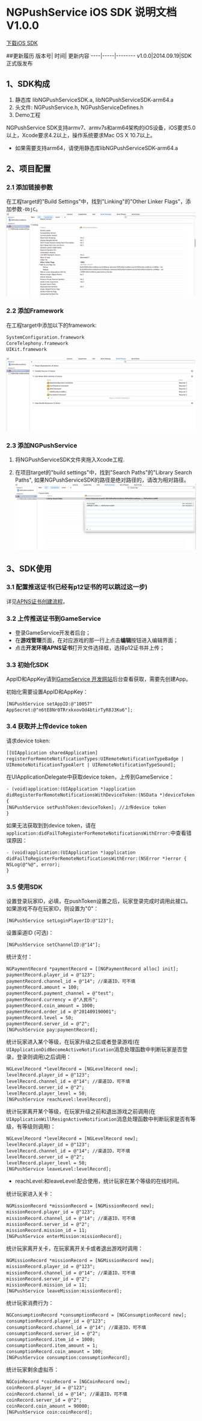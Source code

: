 # NGPushService iOS SDK 说明文档 V1.0.0
<a href="../../static/download/NGPushService_iOS_SDK V1.0.0zip" target="_blank" class="sdk-download">下载iOS SDK</a>

##更新履历
版本号| 时间| 更新内容
----|-----|--------
v1.0.0|2014.09.19|SDK正式版发布

## 1、SDK构成
1. 静态库 libNGPushServiceSDK.a, libNGPushServiceSDK-arm64.a
2. 头文件: NGPushService.h, NGPushServiceDefines.h
3. Demo工程

NGPushService SDK支持armv7、armv7s和arm64架构的iOS设备，iOS要求5.0以上，Xcode要求4.2以上，操作系统要求Mac OS X 10.7以上。

* 如果需要支持arm64，请使用静态库libNGPushServiceSDK-arm64.a

## 2、项目配置

### 2.1 添加链接参数
在工程target的"Build Settings"中，找到"Linking"的"Other Linker Flags"，添加参数`-ObjC`。
![](./sdk-files/linker.png)
### 2.2 添加Framework
在工程target中添加以下的framework:

	SystemConfiguration.framework
	CoreTelephony.framework
	UIKit.framework

![image](./sdk-files/add_frameworks.png)

### 2.3 添加NGPushService
1. 将NGPushServiceSDK文件夹拖入Xcode工程.

2. 在项目target的"build settings"中，找到"Search Paths"的"Library Search Paths", 如果NGPushServiceSDK的路径是绝对路径的，请改为相对路径。
	![image](./sdk-files/library_path.png)
	
## 3、SDK使用

### 3.1 配置推送证书(已经有p12证书的可以跳过这一步)

详见[APNS证书创建流程](http://docs.gameservice.com/docs/other/Create_APNG_Certificate.html)。

### 3.2 上传推送证书到GameService

* 登录GameService开发者后台；
* 在**游戏管理**页面，在对应游戏的那一行上点击**编辑**按钮进入编辑界面；
* 点击**开发环境APNS证书**打开文件选择框，选择p12证书并上传；

### 3.3 初始化SDK
AppID和AppKey请到[GameService 开发网站](http://developers.gameservice.com/)后台查看获取，需要先创建App。

初始化需要设置AppID和AppKey：

	[NGPushService setAppID:@"10057" AppSecret:@"n6tE8Nr0TRrxkxovOd4btirTyR8J3Ku6"];
	
### 3.4 获取并上传device token
请求device token:

	[[UIApplication sharedApplication] registerForRemoteNotificationTypes:UIRemoteNotificationTypeBadge | UIRemoteNotificationTypeAlert | UIRemoteNotificationTypeSound];

在UIApplicationDelegate中获取device token，上传到GameService：
	
	- (void)application:(UIApplication *)application didRegisterForRemoteNotificationsWithDeviceToken:(NSData *)deviceToken {
    [NGPushService setPushToken:deviceToken]; //上传device token
	}


如果无法获取到到device token，请在`application:didFailToRegisterForRemoteNotificationsWithError:`中查看错误原因：

	- (void)application:(UIApplication *)application didFailToRegisterForRemoteNotificationsWithError:(NSError *)error {
    NSLog(@"%@", error);
	}
### 3.5 使用SDK

设置登录玩家ID，必填，在pushToken设置之后，玩家登录完成时调用此接口。如果游戏不存在玩家ID，则设置为"0"：

	[NGPushService setLoginPlayerID:@"123"];

设置渠道ID (可选)：

	[NGPushService setChannelID:@"14"];
	
统计支付：

	NGPaymentRecord *paymentRecord = [[NGPaymentRecord alloc] init];
	paymentRecord.player_id = @"123";
	paymentRecord.channel_id = @"14"; //渠道ID，可不填
	paymentRecord.amount = 100;
	paymentRecord.payment_channel = @"test";
	paymentRecord.currency = @"人民币";
	paymentRecord.coin_amount = 1000;
	paymentRecord.order_id = @"201409190001";
	paymentRecord.level = 50;
	paymentRecord.server_id = @"2";
	[NGPushService pay:paymentRecord];

统计玩家进入某个等级，在玩家升级之后或者登录游戏(在`UIApplicationDidBecomeActiveNotification`消息处理函数中判断玩家是否登录，登录则调用)之后调用：

	NGLevelRecord *levelRecord = [NGLevelRecord new];
	levelRecord.player_id = @"123";
	levelRecord.channel_id = @"14"; //渠道ID，可不填
	levelRecord.server_id = @"2";
	levelRecord.player_level = 50;
	[NGPushService reachLevel:levelRecord];
	
统计玩家离开某个等级，在玩家升级之前和退出游戏之前调用(在`UIApplicationWillResignActiveNotification`消息处理函数中判断玩家是否有等级，有等级则调用)：

	NGLevelRecord *levelRecord = [NGLevelRecord new];
	levelRecord.player_id = @"123";
	levelRecord.channel_id = @"14"; //渠道ID，可不填
	levelRecord.server_id = @"2";
	levelRecord.player_level = 50;
	[NGPushService leaveLevel:levelRecord];

* reachLevel:和leaveLevel:配合使用，统计玩家在某个等级的在线时间。
	
统计玩家进入关卡：

	NGMissionRecord *missionRecord = [NGMissionRecord new];
	missionRecord.player_id = @"123";
	missionRecord.channel_id = @"14"; //渠道ID，可不填
	missionRecord.server_id = @"2";
	missionRecord.mission_id = 11;
	[NGPushService enterMission:missionRecord];
	
统计玩家离开关卡，在玩家离开关卡或者退出游戏时调用：
	
	NGMissionRecord *missionRecord = [NGMissionRecord new];
	missionRecord.player_id = @"123";
	missionRecord.channel_id = @"14"; //渠道ID，可不填
	missionRecord.server_id = @"2";
	missionRecord.mission_id = 11;
	[NGPushService leaveMission:missionRecord];
	
统计玩家消费行为：

	NGConsumptionRecord *consumptionRecord = [NGConsumptionRecord new];
	consumptionRecord.player_id = @"123";
	consumptionRecord.channel_id = @"14"; //渠道ID，可不填
	consumptionRecord.server_id = @"2";
	consumptionRecord.item_id = 1000;
	consumptionRecord.item_amount = 1;
	consumptionRecord.coin_amount = 100;
	[NGPushService consumption:consumptionRecord];
	
统计玩家剩余虚拟币：

	NGCoinRecord *coinRecord = [NGCoinRecord new];
	coinRecord.player_id = @"123";
	coinRecord.channel_id = @"14"; //渠道ID，可不填
	coinRecord.server_id = @"2";
	coinRecord.coin_amount = 90000;
	[NGPushService coin:coinRecord];